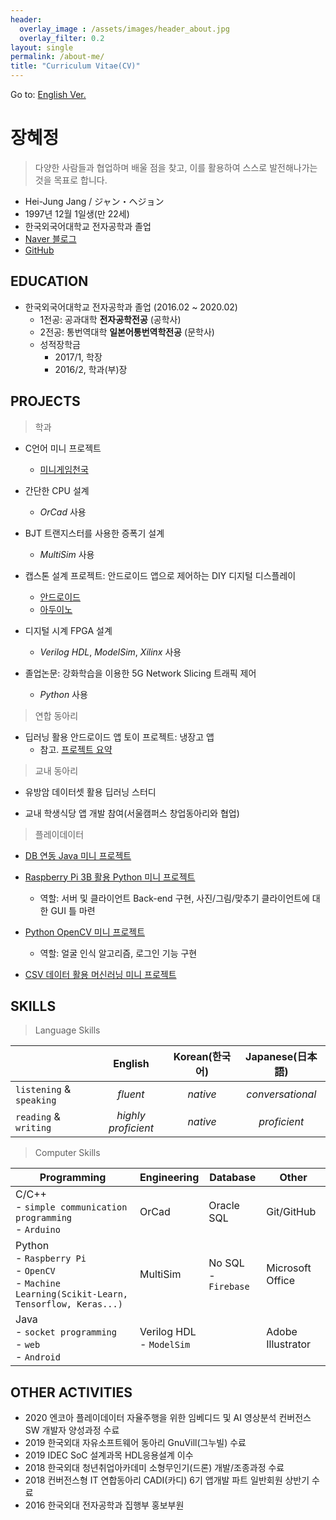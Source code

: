 ```yaml
---
header:
  overlay_image : /assets/images/header_about.jpg
  overlay_filter: 0.2
layout: single
permalink: /about-me/
title: "Curriculum Vitae(CV)"
---
```


Go to: [English Ver.](https://github.com/hei-jung/hei-jung.github.io/blob/master/README.md)

# 장혜정

> 다양한 사람들과 협업하며 배울 점을 찾고, 이를 활용하여 스스로 발전해나가는 것을 목표로 합니다.

- Hei-Jung Jang / ジャン・ヘジョン
- 1997년 12월 1일생(만 22세)
- 한국외국어대학교 전자공학과 졸업
- [Naver 블로그](https://blog.naver.com/wkdgpwjd007)
- [GitHub](https://github.com/hei-jung)

## EDUCATION

- 한국외국어대학교 전자공학과 졸업 (2016.02 ~ 2020.02)
  - 1전공: 공과대학 **전자공학전공** (공학사)
  - 2전공: 통번역대학 **일본어통번역학전공** (문학사)
  - 성적장학금
    - 2017/1, 학장
	- 2016/2, 학과(부)장
  
## PROJECTS

> 학과

- C언어 미니 프로젝트
  - [미니게임천국](https://github.com/hei-jung/teamproject_heaven)

- 간단한 CPU 설계
  - *OrCad* 사용

- BJT 트랜지스터를 사용한 증폭기 설계
  - *MultiSim* 사용

- 캡스톤 설계 프로젝트: 안드로이드 앱으로 제어하는 DIY 디지털 디스플레이
  - [안드로이드](https://github.com/hei-jung/LedControl)
  - [아두이노](https://github.com/hei-jung/LedControl_arduino)

- 디지털 시계 FPGA 설계
  - *Verilog HDL*, *ModelSim*, *Xilinx* 사용

- 졸업논문: 강화학습을 이용한 5G Network Slicing 트래픽 제어
  - *Python* 사용
  
> 연합 동아리

- 딥러닝 활용 안드로이드 앱 토이 프로젝트: 냉장고 앱
  - 참고. [프로젝트 요약](https://github.com/hei-jung/cookit_project)

> 교내 동아리

- 유방암 데이터셋 활용 딥러닝 스터디

- 교내 학생식당 앱 개발 참여(서울캠퍼스 창업동아리와 협업)

> 플레이데이터

- [DB 연동 Java 미니 프로젝트](https://github.com/hei-jung/myDbApp)

- [Raspberry Pi 3B 활용 Python 미니 프로젝트](https://github.com/hei-jung/catchmind_game)
  - 역할: 서버 및 클라이언트 Back-end 구현, 사진/그림/맞추기 클라이언트에 대한 GUI 틀 마련

- [Python OpenCV 미니 프로젝트](https://github.com/hei-jung/MiniProject_OpenCV)
  - 역할: 얼굴 인식 알고리즘, 로그인 기능 구현

- [CSV 데이터 활용 머신러닝 미니 프로젝트](https://github.com/hei-jung/PokeDex)

## SKILLS

> Language Skills

||English|Korean(한국어)|Japanese(日本語)|
|:---|:---:|:---:|:---:|
|`listening` & `speaking`|*fluent*|*native*|*conversational*|
|`reading` & `writing`|*highly proficient*|*native*|*proficient*|

> Computer Skills

|Programming|Engineering|Database|Other|
|---|---|---|---|
|C/C++<br>- `simple communication programming`<br>- `Arduino`|OrCad|Oracle SQL|Git/GitHub|
|Python<br>- `Raspberry Pi`<br>- `OpenCV`<br>- `Machine Learning(Scikit-Learn, Tensorflow, Keras...)`|MultiSim|No SQL<br>- `Firebase`|Microsoft Office|
|Java<br>- `socket programming`<br>- `web`<br>- `Android`|Verilog HDL<br>- `ModelSim`||Adobe Illustrator|

## OTHER ACTIVITIES

- 2020 엔코아 플레이데이터 자율주행을 위한 임베디드 및 AI 영상분석 컨버전스 SW 개발자 양성과정 수료
- 2019 한국외대 자유소프트웨어 동아리 GnuVill(그누빌) 수료
- 2019 IDEC SoC 설계과목 HDL응용설계 이수
- 2018 한국외대 청년취업아카데미 소형무인기(드론) 개발/조종과정 수료
- 2018 컨버전스형 IT 연합동아리 CADI(카디) 6기 앱개발 파트 일반회원 상반기 수료
- 2016 한국외대 전자공학과 집행부 홍보부원

